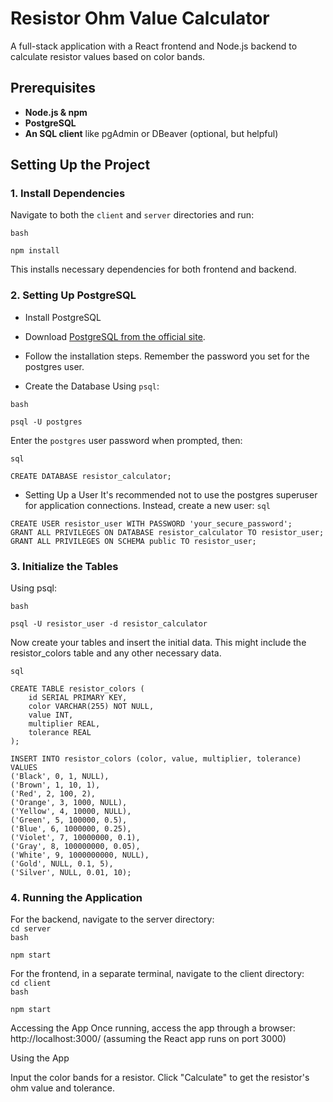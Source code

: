 # Resistor Ohm Value Calculator

A full-stack application with a React frontend and Node.js backend to calculate resistor values based on color bands.

## Prerequisites

- **Node.js & npm**
- **PostgreSQL**
- **An SQL client** like pgAdmin or DBeaver (optional, but helpful)

## Setting Up the Project

### 1. Install Dependencies

Navigate to both the `client` and `server` directories and run:


`bash`
```
npm install
```

This installs necessary dependencies for both frontend and backend.

### 2. Setting Up PostgreSQL

- Install PostgreSQL
- Download [PostgreSQL from the official site](https://www.postgresql.org/download/).
- Follow the installation steps. Remember the password you set for the postgres user.

- Create the Database
Using `psql`:

`bash`
```
psql -U postgres
```

Enter the `postgres` user password when prompted, then:

`sql`
```
CREATE DATABASE resistor_calculator;
```

- Setting Up a User
It's recommended not to use the postgres superuser for application connections. Instead, create a new user:
`sql`
```
CREATE USER resistor_user WITH PASSWORD 'your_secure_password';
GRANT ALL PRIVILEGES ON DATABASE resistor_calculator TO resistor_user;
GRANT ALL PRIVILEGES ON SCHEMA public TO resistor_user;
```

### 3. Initialize the Tables
Using psql:

`bash`
```
psql -U resistor_user -d resistor_calculator
```

Now create your tables and insert the initial data. This might include the resistor_colors table and any other necessary data.

`sql`
```
CREATE TABLE resistor_colors (
    id SERIAL PRIMARY KEY,
    color VARCHAR(255) NOT NULL,
    value INT,
    multiplier REAL,
    tolerance REAL
);

INSERT INTO resistor_colors (color, value, multiplier, tolerance) VALUES
('Black', 0, 1, NULL),
('Brown', 1, 10, 1),
('Red', 2, 100, 2),
('Orange', 3, 1000, NULL),
('Yellow', 4, 10000, NULL),
('Green', 5, 100000, 0.5),
('Blue', 6, 1000000, 0.25),
('Violet', 7, 10000000, 0.1),
('Gray', 8, 100000000, 0.05),
('White', 9, 1000000000, NULL),
('Gold', NULL, 0.1, 5),
('Silver', NULL, 0.01, 10);
```


### 4. Running the Application
For the backend, navigate to the server directory:
</br>
`cd server`
</br>
`bash`

```
npm start
```

For the frontend, in a separate terminal, navigate to the client directory:
</br>
`cd client`
</br>
`bash`
```
npm start
```

Accessing the App
Once running, access the app through a browser:
http://localhost:3000/ (assuming the React app runs on port 3000)

Using the App

Input the color bands for a resistor.
Click "Calculate" to get the resistor's ohm value and tolerance.
